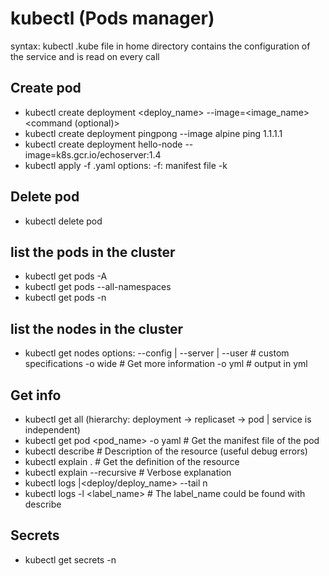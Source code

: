# kubectl (Pods manager)
syntax: kubectl <action> <resource>
.kube file in home directory contains the configuration of the service and is read on every call

## Create pod
- kubectl create deployment <deploy_name> --image=<image_name> <command (optional)>
- kubectl create deployment pingpong --image alpine ping 1.1.1.1
- kubectl create deployment hello-node --image=k8s.gcr.io/echoserver:1.4
- kubectl apply -f <manifest>.yaml
    options:
        -f: manifest file
        -k

## Delete pod
- kubectl delete pod <name>

## list the pods in the cluster
- kubectl get pods -A
- kubectl get pods --all-namespaces
- kubectl get pods -n <namespace>

## list the nodes in the cluster
- kubectl get nodes
    options:
        --config | --server | --user        # custom specifications
        -o wide                             # Get more information
        -o yml                              # output in yml

## Get info
- kubectl get all (hierarchy: deployment -> replicaset -> pod  |  service is independent)
- kubectl get pod <pod_name> -o yaml                  # Get the manifest file of the pod
- kubectl describe <resource> <instance>              # Description of the resource (useful debug errors)
- kubectl explain <resource> <instance>.<attribute>   # Get the definition of the resource
- kubectl explain <resource> --recursive              # Verbose explanation
- kubectl logs <pod>|<deploy/deploy_name> --tail n
- kubectl logs -l <label_name>                        # The label_name could be found with describe


## Secrets
- kubectl get secrets -n <namespace>